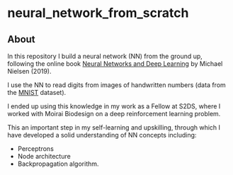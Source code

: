 # neural_network_from_scratch

## About
In this repository I build a neural network (NN) from the ground up, following the online book [Neural Networks and Deep Learning](http://neuralnetworksanddeeplearning.com/) by Michael Nielsen (2019).

I use the NN to read digits from images of handwritten numbers (data from the [MNIST](https://en.wikipedia.org/wiki/MNIST_database) dataset).

I ended up using this knowledge in my work as a Fellow at S2DS, where I worked with Moirai Biodesign on a deep reinforcement learning problem.

This an important step in my self-learning and upskilling, through which I have developed a solid understanding of NN concepts including:
- Perceptrons
- Node architecture
- Backpropagation algorithm.


